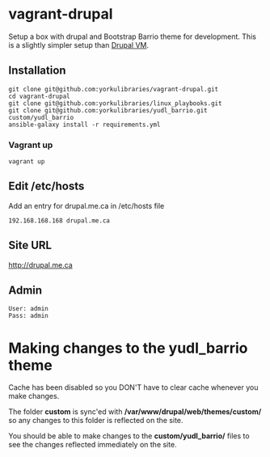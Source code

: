 # vagrant-drupal
Setup a box with drupal and Bootstrap Barrio theme for development. This is a slightly simpler setup than [Drupal VM](https://www.drupalvm.com/).

## Installation
```
git clone git@github.com:yorkulibraries/vagrant-drupal.git
cd vagrant-drupal
git clone git@github.com:yorkulibraries/linux_playbooks.git
git clone git@github.com:yorkulibraries/yudl_barrio.git custom/yudl_barrio
ansible-galaxy install -r requirements.yml 
```

### Vagrant up
```
vagrant up
```

## Edit /etc/hosts

Add an entry for drupal.me.ca in /etc/hosts file
```
192.168.168.168 drupal.me.ca
```

## Site URL
http://drupal.me.ca

## Admin 
```
User: admin
Pass: admin
```

# Making changes to the yudl_barrio theme

Cache has been disabled so you DON'T have to clear cache whenever you make changes.

The folder **custom** is sync'ed with **/var/www/drupal/web/themes/custom/** so any changes to this folder is reflected on the site.

You should be able to make changes to the **custom/yudl_barrio/** files to see the changes reflected immediately on the site.

